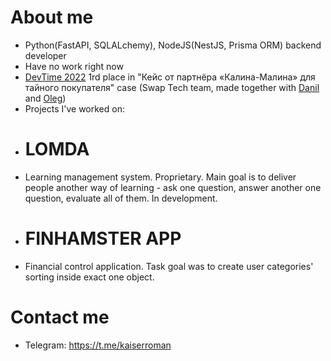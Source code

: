 # About me
- Python(FastAPI, SQLALchemy), NodeJS(NestJS, Prisma ORM) backend developer
- Have no work right now
- [DevTime 2022](https://vk.com/dev_time) 1rd place in "Кейс от партнёра «Калина-Малина» для тайного покупателя" case (Swap Tech team, made together with [Danil](https://github.com/MagicFefe) and [Oleg](https://github.com/TheBakerCat))
- Projects I've worked on:
- # LOMDA
- Learning management system. Proprietary. Main goal is to deliver people another way of learning - ask one question, answer another one question, evaluate all of them. In development.
- # FINHAMSTER APP
- Financial control application. Task goal was to create user categories' sorting inside exact one object.
# Contact me
- Telegram: https://t.me/kaiserroman

<!---
KaiserProger/KaiserProger is a ✨ special ✨ repository because its `README.md` (this file) appears on your GitHub profile.
You can click the Preview link to take a look at your changes.
--->
